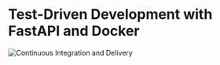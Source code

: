 # Test-Driven Development with FastAPI and Docker

![Continuous Integration and Delivery](https://github.com/newpath21/github_actions/workflows/Continuous%20Integration%20and%20Delivery/badge.svg?branch=main)
